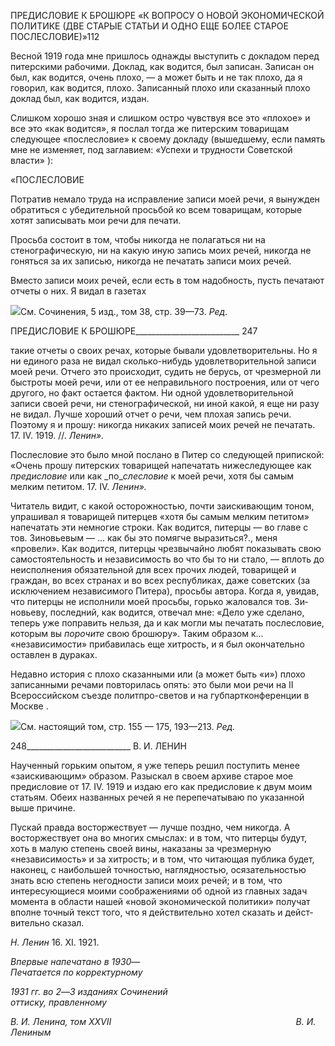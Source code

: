 ПРЕДИСЛОВИЕ К БРОШЮРЕ «К ВОПРОСУ О НОВОЙ ЭКОНОМИЧЕСКОЙ ПОЛИТИКЕ (ДВЕ СТАРЫЕ СТАТЬИ И ОДНО ЕЩЕ БОЛЕЕ СТАРОЕ ПОСЛЕСЛОВИЕ)»112

Весной 1919 года мне пришлось однажды выступить с докладом перед питерскими рабочими. Доклад, как водится, был записан. Записан он был, как водится, очень плохо, — а может быть и не так плохо, да я говорил, как водится, плохо. Записанный плохо или сказанный плохо доклад был, как водится, издан.

Слишком хорошо зная и слишком остро чувствуя все это «плохое» и все это «как водится», я послал тогда же питерским товарищам следующее «послесловие» к своему докладу (вышедшему, если память мне не изменяет, под заглавием: «Успехи и трудно­сти Советской власти» ):

«ПОСЛЕСЛОВИЕ

Потратив немало труда на исправление записи моей речи, я вынужден обратиться с убедительной просьбой ко всем товарищам, которые хотят записывать мои речи для печати.

Просьба состоит в том, чтобы никогда не полагаться ни на стенографическую, ни на какую иную запись моих речей, никогда не гоняться за их записью, никогда не печатать записи моих речей.

Вместо записи моих речей, если есть в том надобность, пусть печатают отчеты о них. Я видал в газетах

![](file:///C:/Users/bot32/AppData/Local/Temp/msohtmlclip1/01/clip_image001.png)См. Сочинения, 5 изд., том 38, стр. 39—73. _Ред._

  

ПРЕДИСЛОВИЕ К БРОШЮРЕ__________________________ 247

такие отчеты о своих речах, которые бывали удовлетворительны. Но я ни единого раза не видал сколько-нибудь удовлетворительной записи моей речи. Отчего это происхо­дит, судить не берусь, от чрезмерной ли быстроты моей речи, или от ее неправильного построения, или от чего другого, но факт остается фактом. Ни одной удовлетворитель­ной записи своей речи, ни стенографической, ни иной какой, я еще ни разу не видал. Лучше хороший отчет о речи, чем плохая запись речи. Поэтому я и прошу: никогда ни­каких записей моих речей не печатать. 17. IV. 1919. //. _Ленин»._

Послесловие это было мной послано в Питер со следующей припиской: «Очень прошу питерских товарищей напечатать нижеследующее как _предисловие_ или как _по­__слесловие_ к моей речи, хотя бы самым мелким петитом. 17. IV. _Ленин»._

Читатель видит, с какой осторожностью, почти заискивающим тоном, упрашивал я товарищей питерцев «хотя бы самым мелким петитом» напечатать эти немногие стро­ки. Как водится, питерцы — во главе с тов. Зиновьевым — ... как бы это помягче выра­зиться?., меня «провели». Как водится, питерцы чрезвычайно любят показывать свою самостоятельность и независимость во что бы то ни стало, — вплоть до неисполнения обязательной для всех прочих людей, товарищей и граждан, во всех странах и во всех республиках, даже советских (за исключением независимого Питера), просьбы автора. Когда я, увидав, что питерцы не исполнили моей просьбы, горько жаловался тов. Зи­новьеву, последний, как водится, отвечал мне: «Дело уже сделано, теперь уже попра­вить нельзя, да и как могли мы печатать послесловие, которым вы _порочите_ свою бро­шюру». Таким образом к... «независимости» прибавилась еще хитрость, и я был окон­чательно оставлен в дураках.

Недавно история с плохо сказанными или (а может быть «и») плохо записанными речами повторилась опять: это были мои речи на II Всероссийском съезде политпро-светов и на губпартконференции в Москве .

![](file:///C:/Users/bot32/AppData/Local/Temp/msohtmlclip1/01/clip_image002.png)См. настоящий том, стр. 155 — 175, 193—213. _Ред._

  

248__________________________ В. И. ЛЕНИН

Наученный горьким опытом, я уже теперь решил поступить менее «заискивающим» образом. Разыскал в своем архиве старое мое предисловие от 17. IV. 1919 и издаю его как предисловие к двум моим статьям. Обеих названных речей я не перепечатываю по указанной выше причине.

Пускай правда восторжествует — лучше поздно, чем никогда. А восторжествует она во многих смыслах: и в том, что питерцы будут, хоть в малую степень своей вины, на­казаны за чрезмерную «независимость» и за хитрость; и в том, что читающая публика будет, наконец, с наибольшей точностью, наглядностью, осязательностью знать всю степень негодности записи моих речей; и в том, что интересующиеся моими соображе­ниями об одной из главных задач момента в области нашей «новой экономической по­литики» получат вполне точный текст того, что я действительно хотел сказать и дейст­вительно сказал.

_Н. Ленин_ 16. XI. 1921.

_Впервые напечатано в 1930_—                                                        _Печатается по корректурному_

_1931 гг. во 2_—_3 изданиях Сочинений                                                          оттиску, правленному_

_В. И. Ленина, том_ _XXVII_                                                                           _В. И. Лениным_